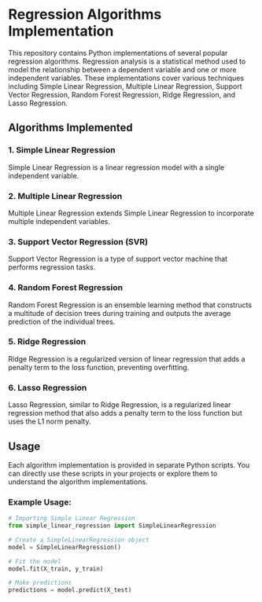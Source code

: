 # Regression Algorithms Implementation

This repository contains Python implementations of several popular regression algorithms. Regression analysis is a statistical method used to model the relationship between a dependent variable and one or more independent variables. These implementations cover various techniques including Simple Linear Regression, Multiple Linear Regression, Support Vector Regression, Random Forest Regression, Ridge Regression, and Lasso Regression.

## Algorithms Implemented

### 1. Simple Linear Regression
Simple Linear Regression is a linear regression model with a single independent variable.

### 2. Multiple Linear Regression
Multiple Linear Regression extends Simple Linear Regression to incorporate multiple independent variables.

### 3. Support Vector Regression (SVR)
Support Vector Regression is a type of support vector machine that performs regression tasks.

### 4. Random Forest Regression
Random Forest Regression is an ensemble learning method that constructs a multitude of decision trees during training and outputs the average prediction of the individual trees.

### 5. Ridge Regression
Ridge Regression is a regularized version of linear regression that adds a penalty term to the loss function, preventing overfitting.

### 6. Lasso Regression
Lasso Regression, similar to Ridge Regression, is a regularized linear regression method that also adds a penalty term to the loss function but uses the L1 norm penalty.

## Usage
Each algorithm implementation is provided in separate Python scripts. You can directly use these scripts in your projects or explore them to understand the algorithm implementations.

### Example Usage:
```python
# Importing Simple Linear Regression
from simple_linear_regression import SimpleLinearRegression

# Create a SimpleLinearRegression object
model = SimpleLinearRegression()

# Fit the model
model.fit(X_train, y_train)

# Make predictions
predictions = model.predict(X_test)
